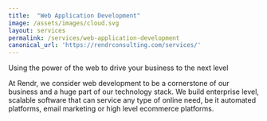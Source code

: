 ```yaml
---
title:  "Web Application Development"
image: /assets/images/cloud.svg
layout: services
permalink: /services/web-application-development
canonical_url: 'https://rendrconsulting.com/services/'
---
```

Using the power of the web to drive your business to the next level

At Rendr, we consider web development to be a cornerstone of our business and a huge part of our technology stack. We build enterprise level, scalable software that can service any type of online need, be it automated platforms, email marketing or high level ecommerce platforms. 